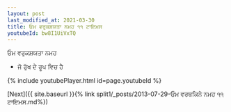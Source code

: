 ```yaml
---
layout: post
last_modified_at: 2021-03-30
title: ਓਮ ਵਰੁਕਸ਼ਯਤਾ ਨਮਹ ੧੧ ਟਾਇਮਸ
youtubeId: bw8I1UiVxTQ
---
```

 
 
 ਓਮ ਵਰੁਕਸ਼ਯਤਾ ਨਮਹ  
 
 -  ਜੋ ਰੁੱਖ ਦੇ ਰੂਪ ਵਿਚ ਹੈ 
 
  
 
  
 
 
 
 
 
 


{% include youtubePlayer.html id=page.youtubeId %}
 
[Next]({{ site.baseurl }}{% link  split1/_posts/2013-07-29-ਓਮ ਵਰਥਕਿਨੇ ਨਮਹ ੧੧ ਟਾਇਮਸ.md%})
 
